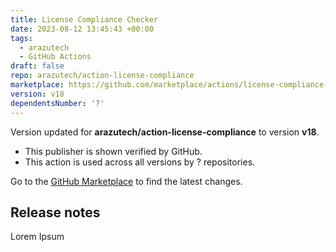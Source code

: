 ```yaml
---
title: License Compliance Checker
date: 2023-08-12 13:45:43 +00:00
tags:
  - arazutech
  - GitHub Actions
draft: false
repo: arazutech/action-license-compliance
marketplace: https://github.com/marketplace/actions/license-compliance-checker
version: v18
dependentsNumber: '?'
---
```



Version updated for **arazutech/action-license-compliance** to version **v18**.
- This publisher is shown verified by GitHub.
- This action is used across all versions by ? repositories.

Go to the [GitHub Marketplace](https://github.com/marketplace/actions/license-compliance-checker) to find the latest changes.

## Release notes

Lorem Ipsum
